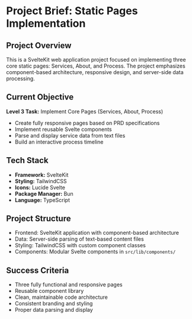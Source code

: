 # Project Brief: Static Pages Implementation

## Project Overview
This is a SvelteKit web application project focused on implementing three core static pages: Services, About, and Process. The project emphasizes component-based architecture, responsive design, and server-side data processing.

## Current Objective
**Level 3 Task:** Implement Core Pages (Services, About, Process)
- Create fully responsive pages based on PRD specifications
- Implement reusable Svelte components
- Parse and display service data from text files
- Build an interactive process timeline

## Tech Stack
- **Framework:** SvelteKit
- **Styling:** TailwindCSS
- **Icons:** Lucide Svelte
- **Package Manager:** Bun
- **Language:** TypeScript

## Project Structure
- Frontend: SvelteKit application with component-based architecture
- Data: Server-side parsing of text-based content files
- Styling: TailwindCSS with custom component classes
- Components: Modular Svelte components in `src/lib/components/`

## Success Criteria
- Three fully functional and responsive pages
- Reusable component library
- Clean, maintainable code architecture
- Consistent branding and styling
- Proper data parsing and display 